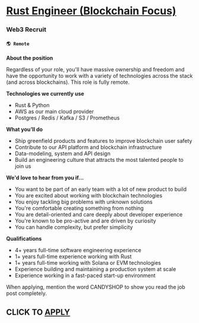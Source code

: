 # [Rust Engineer (Blockchain Focus)](https://www.remotewlb.com/apply/rust-engineer-blockchain-focus)  
### Web3 Recruit  
#### `🌎 Remote`  

**About the position**

Regardless of your role, you'll have massive ownership and freedom and have the opportunity to work with a variety of technologies across the stack (and across blockchains). This role is fully remote.  
  
 **Technologies we currently use**

  * Rust & Python
  * AWS as our main cloud provider
  * Postgres / Redis / Kafka / S3 / Prometheus

**What you’ll do**

  * Ship greenfield products and features to improve blockchain user safety
  * Contribute to our API platform and blockchain infrastructure
  * Data-modeling, system and API design
  * Build an engineering culture that attracts the most talented people to join us

**We'd love to hear from you if...**

  * You want to be part of an early team with a lot of new product to build
  * You are excited about working with blockchain technologies
  * You enjoy tackling big problems with unknown solutions
  * You're comfortable creating something from nothing
  * You are detail-oriented and care deeply about developer experience
  * You're known to be pro-active and are driven by curiosity
  * You can handle complexity, but prefer simplicity

**Qualifications**

  * 4+ years full-time software engineering experience
  * 1+ years full-time experience working with Rust
  * 1+ years full-time working with Solana or EVM technologies
  * Experience building and maintaining a production system at scale
  * Experience working in a fast-paced start-up environment

When applying, mention the word CANDYSHOP to show you read the job post completely.  
## CLICK TO [APPLY](https://www.remotewlb.com/apply/rust-engineer-blockchain-focus)


